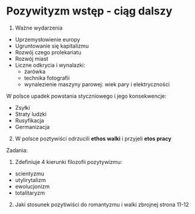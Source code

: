 # Pozywityzm wstęp - ciąg dalszy

1. Ważne wydarzenia
- Uprzemysłowienie europy
- Ugruntowanie się kapitalizmu
- Rozwój czego prolekariatu
- Rozwój miast
- Liczne odkrycia i wynalazki:
    - żarówka
    - technika fotografii
    - wynalezienie maszyny parowej: wiek pary i elektryczności

W polsce upadek powstania styczniowego i jego konsekwencje:
- Zsyłki
- Straty ludzki
- Rusyfikacja
- Germanizacja

2. W polsce poztywiści odrzucili **ethos walki** i przyjeli **etos pracy**

Zadania:

1. Zdefiniuje 4 kierunki filozofii pozytywizmu:
- scientyzmu
- utylirytalizm
- ewolucjonizm
- totalitaryzm

2. Jaki stosunek pozytiwiści do romantyzmu i walki zbrojnej strona 11-12

